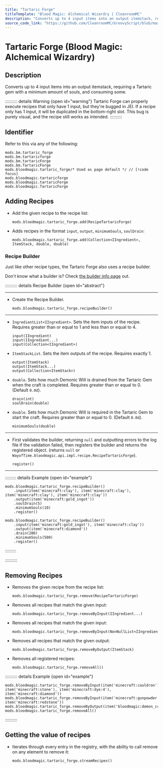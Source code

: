```yaml
---
title: "Tartaric Forge"
titleTemplate: "Blood Magic: Alchemical Wizardry | CleanroomMC"
description: "Converts up to 4 input items into an output itemstack, requiring a Tartaric gem with a minimum amount of souls, and consuming some."
source_code_link: "https://github.com/CleanroomMC/GroovyScript/blob/master/src/main/java/com/cleanroommc/groovyscript/compat/mods/bloodmagic/TartaricForge.java"
---
```


# Tartaric Forge (Blood Magic: Alchemical Wizardry)

## Description

Converts up to 4 input items into an output itemstack, requiring a Tartaric gem with a minimum amount of souls, and consuming some.

:::::::::: details Warning {open id="warning"}
Tartaric Forge can properly execute recipes that only have 1 input, but they're bugged in JEI. If a recipe only has 1 input, it will be duplicated in the bottom-right slot. This bug is purely visual, and the recipe still works as intended.
::::::::::

## Identifier

Refer to this via any of the following:

```groovy:no-line-numbers {5}
mods.bm.tartaric_forge
mods.bm.tartaricforge
mods.bm.tartaricForge
mods.bm.TartaricForge
mods.bloodmagic.tartaric_forge/* Used as page default */ // [!code focus]
mods.bloodmagic.tartaricforge
mods.bloodmagic.tartaricForge
mods.bloodmagic.TartaricForge
```


## Adding Recipes

- Add the given recipe to the recipe list:

    ```groovy:no-line-numbers
    mods.bloodmagic.tartaric_forge.add(RecipeTartaricForge)
    ```

- Adds recipes in the format `input`, `output`, `minimumSouls`, `soulDrain`:

    ```groovy:no-line-numbers
    mods.bloodmagic.tartaric_forge.add(Collection<IIngredient>, ItemStack, double, double)
    ```


### Recipe Builder

Just like other recipe types, the Tartaric Forge also uses a recipe builder.

Don't know what a builder is? Check [the builder info page](../../getting_started/builder.md) out.

:::::::::: details Recipe Builder {open id="abstract"}

---

- Create the Recipe Builder.

    ```groovy:no-line-numbers
    mods.bloodmagic.tartaric_forge.recipeBuilder()
    ```

---

- `IngredientList<IIngredient>`. Sets the item inputs of the recipe. Requires greater than or equal to 1 and less than or equal to 4.

    ```groovy:no-line-numbers
    input(IIngredient)
    input(IIngredient...)
    input(Collection<IIngredient>)
    ```

- `ItemStackList`. Sets the item outputs of the recipe. Requires exactly 1.

    ```groovy:no-line-numbers
    output(ItemStack)
    output(ItemStack...)
    output(Collection<ItemStack>)
    ```

- `double`. Sets how much Demonic Will is drained from the Tartaric Gem when the craft is completed. Requires greater than or equal to 0. (Default `0.0d`).

    ```groovy:no-line-numbers
    drain(int)
    soulDrain(double)
    ```

- `double`. Sets how much Demonic Will is required in the Tartaric Gem to start the craft. Requires greater than or equal to 0. (Default `0.0d`).

    ```groovy:no-line-numbers
    minimumSouls(double)
    ```

---

- First validates the builder, returning `null` and outputting errors to the log file if the validation failed, then registers the builder and returns the registered object. (returns `null` or `WayofTime.bloodmagic.api.impl.recipe.RecipeTartaricForge`).

    ```groovy:no-line-numbers
    register()
    ```

---

::::::::: details Example {open id="example"}
```groovy:no-line-numbers
mods.bloodmagic.tartaric_forge.recipeBuilder()
    .input(item('minecraft:clay'), item('minecraft:clay'), item('minecraft:clay'), item('minecraft:clay'))
    .output(item('minecraft:gold_ingot'))
    .soulDrain(5)
    .minimumSouls(10)
    .register()

mods.bloodmagic.tartaric_forge.recipeBuilder()
    .input(item('minecraft:gold_ingot'), item('minecraft:clay'))
    .output(item('minecraft:diamond'))
    .drain(200)
    .minimumSouls(500)
    .register()
```

:::::::::

::::::::::

## Removing Recipes

- Removes the given recipe from the recipe list:

    ```groovy:no-line-numbers
    mods.bloodmagic.tartaric_forge.remove(RecipeTartaricForge)
    ```

- Removes all recipes that match the given input:

    ```groovy:no-line-numbers
    mods.bloodmagic.tartaric_forge.removeByInput(IIngredient...)
    ```

- Removes all recipes that match the given input:

    ```groovy:no-line-numbers
    mods.bloodmagic.tartaric_forge.removeByInput(NonNullList<IIngredient>)
    ```

- Removes all recipes that match the given output:

    ```groovy:no-line-numbers
    mods.bloodmagic.tartaric_forge.removeByOutput(ItemStack)
    ```

- Removes all registered recipes:

    ```groovy:no-line-numbers
    mods.bloodmagic.tartaric_forge.removeAll()
    ```

:::::::::: details Example {open id="example"}
```groovy:no-line-numbers
mods.bloodmagic.tartaric_forge.removeByInput(item('minecraft:cauldron'), item('minecraft:stone'), item('minecraft:dye:4'), item('minecraft:diamond'))
mods.bloodmagic.tartaric_forge.removeByInput(item('minecraft:gunpowder'), item('minecraft:redstone'))
mods.bloodmagic.tartaric_forge.removeByOutput(item('bloodmagic:demon_crystal'))
mods.bloodmagic.tartaric_forge.removeAll()
```

::::::::::

## Getting the value of recipes

- Iterates through every entry in the registry, with the ability to call remove on any element to remove it:

    ```groovy:no-line-numbers
    mods.bloodmagic.tartaric_forge.streamRecipes()
    ```
